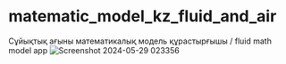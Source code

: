 # matematic_model_kz_fluid_and_air
Сұйықтық ағыны математикалық модель құрастырғышы / fluid math model app
![Screenshot 2024-05-29 023356](https://github.com/Assylzhan09/matematic_model_kz_fluid_and_air/assets/120775947/08981caa-8f97-46fd-a241-f6d64434d3a0)
